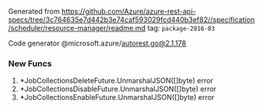 Generated from https://github.com/Azure/azure-rest-api-specs/tree/3c764635e7d442b3e74caf593029fcd440b3ef82//specification/scheduler/resource-manager/readme.md tag: `package-2016-03`

Code generator @microsoft.azure/autorest.go@2.1.178


### New Funcs

1. *JobCollectionsDeleteFuture.UnmarshalJSON([]byte) error
1. *JobCollectionsDisableFuture.UnmarshalJSON([]byte) error
1. *JobCollectionsEnableFuture.UnmarshalJSON([]byte) error
